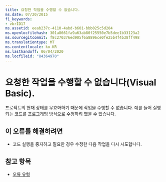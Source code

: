 ```yaml
---
title: 요청한 작업을 수행할 수 없습니다.
ms.date: 07/20/2015
f1_keywords:
- vbrID17
ms.assetid: eeab237c-4110-4abd-b601-bbb025c5d204
ms.openlocfilehash: 301a8661fa9a63ab80f25550e7b5dee1b33123a2
ms.sourcegitcommit: f8c270376ed905f6a8896ce0fe25b4f4b38ff498
ms.translationtype: MT
ms.contentlocale: ko-KR
ms.lasthandoff: 06/04/2020
ms.locfileid: "84364970"
---
```

# <a name="cant-perform-requested-operation-visual-basic"></a>요청한 작업을 수행할 수 없습니다(Visual Basic).
프로젝트의 현재 상태를 무효화하기 때문에 작업을 수행할 수 없습니다. 예를 들어 실행되는 코드를 프로그래밍 방식으로 수정하려 했을 수 있습니다.  
  
## <a name="to-correct-this-error"></a>이 오류를 해결하려면  
  
- 코드 실행을 중지하고 필요한 경우 수정한 다음 작업을 다시 시도합니다.  
  
## <a name="see-also"></a>참고 항목

- [오류 유형](../programming-guide/language-features/error-types.md)
